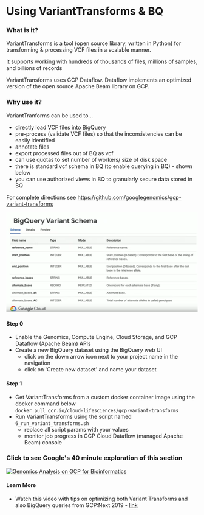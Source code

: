 #   Using VariantTransforms & BQ

### What is it?

VariantTransforms is a tool (open source library, written in Python) for transforming & processing VCF files in a scalable manner. 

It supports working with hundreds of thousands of files, millions of samples, and billions of records

VariantTransforms uses GCP Dataflow. Dataflow implements an optimized version of the open source Apache Beam library on GCP.

### Why use it?

VariantTranforms can be used to...
- directly load VCF files into BigQuery   
- pre-process (validate VCF files) so that the inconsistencies can be easily identified
- annotate files
- export processed files out of BQ as vcf
- can use quotas to set number of workers/ size of disk space
- there is standard vcf schema in BQ (to enable querying in BQ) - shown below
- you can use authorized views in BQ to granularly secure data stored in BQ

For complete directions see https://github.com/googlegenomics/gcp-variant-transforms

 [![bq-vcf-schema](/images/bq-vcf-schema.png)](https://github.com/googlegenomics/gcp-variant-transforms)

#### Step 0
 - Enable the Genomics, Compute Engine, Cloud Storage, and GCP Dataflow (Apache Beam) APIs
 - Create a new BigQuery dataset using the BigQuery web UI  
    - click on the down arrow icon next to your project name in the navigation
    - click on 'Create new dataset' and name your dataset

#### Step 1  
 - Get VariantTransforms from a custom docker container image using the docker command below    
 `docker pull gcr.io/cloud-lifesciences/gcp-variant-transforms`  
 - Run VariantTransforms using the script named `6_run_variant_transforms.sh`
   - replace all script params with your values
   - monitor job progress in GCP Cloud Dataflow (managed Apache Beam) console

 ### Click to see Google's 40 minute exploration of this section  
[![Genomics Analysis on GCP for Bioinformatics](http://img.youtube.com/vi/27tSivxnQ_E/0.jpg)](http://www.youtube.com/watch?v=27tSivxnQ_E "Genomics Analysis on GCP for Bioinformatics")

#### Learn More
 - Watch this video with tips on optimizing both Variant Transforms and also BigQuery queries from GCP:Next 2019 - [link](https://www.youtube.com/watch?v=27tSivxnQ_E)

